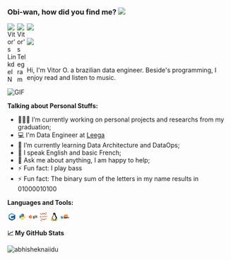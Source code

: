 ### Obi-wan, how did you find me? <img src="https://media.giphy.com/media/2Zm5Gd6aCOTU4/giphy.gif" width="25px">

<a href="https://www.linkedin.com/in/vitor-o-dos-santos/">
  <img align="left" alt="Vitor's LinkdeIN" width="22px" src="https://cdn.jsdelivr.net/npm/simple-icons@v3/icons/linkedin.svg" />
</a>
<a href="https://t.me/vitor_o_s">
  <img align="left" alt="Vitor's Telegram" width="22px" src="https://cdn.jsdelivr.net/npm/simple-icons@v3/icons/telegram.svg" />
</a>
<a href="vitoros@outlook.com.br">
  <img src="https://img.icons8.com/fluent/48/000000/gmail.png" width="22px"/>
</a>
<br />

![](https://visitor-badge.laobi.icu/badge?page_id=vitor-o-s)

<br />

Hi, I'm Vitor O. a brazilian data engineer. Beside's programming, I enjoy read and listen to music.


  <img align="center" alt="GIF" src="https://github.com/abhisheknaiidu/abhisheknaiidu/blob/master/code.gif?raw=true" width="500" height="320" />
  
**Talking about Personal Stuffs:**

- 👨🏽‍💻 I’m currently working on personal projects and researchs from my graduation;
- 💻 I'm Data Engineer at [Leega](https://leega.com.br/)
- 🌱 I’m currently learning Data Architecture and DataOps;
- 💬 I speak English and basic French;
- 🤔 Ask me about anything, I am happy to help;
- ⚡ Fun fact: I play bass
- ⚡ Fun fact: The binary sum of the letters in my name results in 01000010100 


**Languages and Tools:**  

<code><img height="20" src="https://raw.githubusercontent.com/github/explore/80688e429a7d4ef2fca1e82350fe8e3517d3494d/topics/c/c.png"></code>
<code><img height="20" src="https://raw.githubusercontent.com/github/explore/80688e429a7d4ef2fca1e82350fe8e3517d3494d/topics/python/python.png"></code>
<code><img height="20" src="https://raw.githubusercontent.com/github/explore/80688e429a7d4ef2fca1e82350fe8e3517d3494d/topics/git/git.png"></code>
  <code><img height="20" src="https://raw.githubusercontent.com/github/explore/80688e429a7d4ef2fca1e82350fe8e3517d3494d/topics/jupyter-notebook/jupyter-notebook.png"></code>
  <code><img height="20" src="https://raw.githubusercontent.com/github/explore/80688e429a7d4ef2fca1e82350fe8e3517d3494d/topics/linux/linux.png"></code>
  <code><img height="20" src="https://raw.githubusercontent.com/github/explore/80688e429a7d4ef2fca1e82350fe8e3517d3494d/topics/scikit-learn/scikit-learn.png"></code>

**📈 My GitHub Stats**

<p align="left"> <img src="https://github-readme-stats.vercel.app/api?username=vitor-o-s&show_icons=true&theme=gotham" alt="abhisheknaiidu" />


